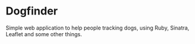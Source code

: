 Dogfinder
========================

Simple web application to help people tracking dogs, using Ruby, Sinatra, Leaflet and some other things.
